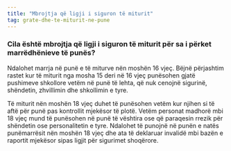 ```yaml
---
title: "Mbrojtja që ligji i siguron të miturit"
tag: grate-dhe-te-miturit-ne-pune
---
```

### Cila është mbrojtja që ligji i siguron të miturit për sa i përket marrëdhënieve të punës?

Ndalohet marrja në punë e të miturve nën moshën 16 vjeç. Bëjnë përjashtim rastet kur të miturit nga mosha 15 deri në 16 vjeç punësohen gjatë pushimeve shkollore vetëm në punë të lehta, që nuk cenojnë sigurinë, shëndetin, zhvillimin dhe shkollimin e tyre.

Të miturit nën moshën 18 vjeç duhet të punësohen vetëm kur njihen si të aftë për punë pas kontrollit mjekësor të plotë. Vetëm personat madhorë mbi 18 vjeç mund të punësohen në punë të vështira ose që paraqesin rrezik për shëndetin ose personalitetin e tyre. Ndalohet të punojnë në punën e natës punëmarrësit nën moshën 18 vjeç dhe ata të deklaruar invalidë mbi bazën e raportit mjekësor sipas ligjit për sigurimet shoqërore.
